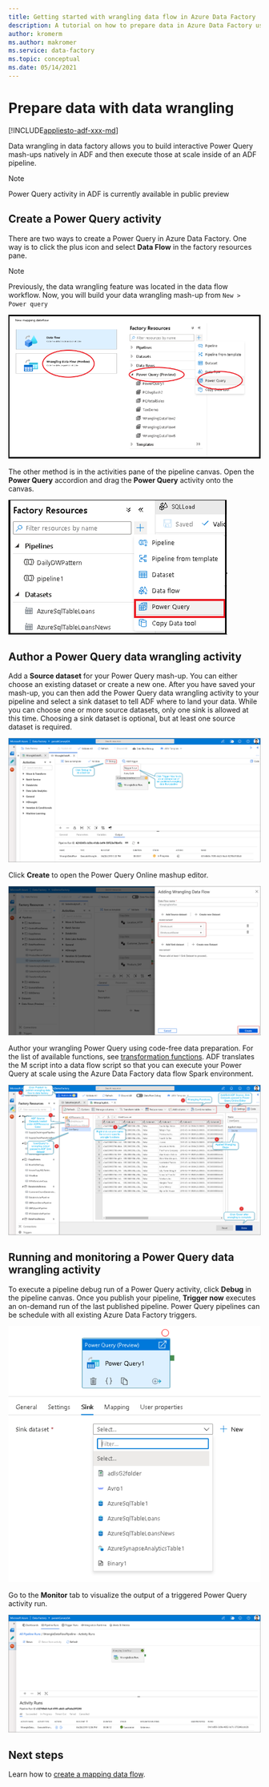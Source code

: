 ```yaml
---
title: Getting started with wrangling data flow in Azure Data Factory 
description: A tutorial on how to prepare data in Azure Data Factory using wrangling data flow 
author: kromerm
ms.author: makromer
ms.service: data-factory
ms.topic: conceptual
ms.date: 05/14/2021
---
```


# Prepare data with data wrangling

[!INCLUDE[appliesto-adf-xxx-md](includes/appliesto-adf-xxx-md.md)]

Data wrangling in data factory allows you to build interactive Power Query mash-ups natively in ADF and then execute those at scale inside of an ADF pipeline.

> [!NOTE]
> Power Query activity in ADF is currently available in public preview

## Create a Power Query activity

There are two ways to create a Power Query in Azure Data Factory. One way is to click the plus icon and select **Data Flow** in the factory resources pane.

> [!NOTE]
> Previously, the data wrangling feature was located in the data flow workflow. Now, you will build your data wrangling mash-up from ```New > Power query```

![Screenshot that shows Power Query in the factory resources pane.](media/data-flow/power-query-wrangling.png)

The other method is in the activities pane of the pipeline canvas. Open the **Power Query** accordion and drag the **Power Query** activity onto the canvas.

![Screenshot that highlights the data wrangling option.](media/data-flow/power-query-activity.png)

## Author a Power Query data wrangling activity

Add a **Source dataset** for your Power Query mash-up. You can either choose an existing dataset or create a new one. After you have saved your mash-up, you can then add the Power Query data wrangling activity to your pipeline and select a sink dataset to tell ADF where to land your data. While you can choose one or more source datasets, only one sink is allowed at this time. Choosing a sink dataset is optional, but at least one source dataset is required.

![Wrangling](media/wrangling-data-flow/tutorial4.png)

Click **Create** to open the Power Query Online mashup editor.

![Screenshot that shows the Create button that opens the Power Query Online mashup editor.](media/wrangling-data-flow/tutorial5.png)

Author your wrangling Power Query using code-free data preparation. For the list of available functions, see [transformation functions](wrangling-functions.md). ADF translates the M script into a data flow script so that you can execute your Power Query at scale using the Azure Data Factory data flow Spark environment.

![Screenshot that shows the process for authoring your data wrangling Power Query.](media/wrangling-data-flow/tutorial6.png)

## Running and monitoring a Power Query data wrangling activity

To execute a pipeline debug run of a Power Query activity, click **Debug** in the pipeline canvas. Once you publish your pipeline, **Trigger now** executes an on-demand run of the last published pipeline. Power Query pipelines can be schedule with all existing Azure Data Factory triggers.

![Screenshot that shows how to add a Power Query data wrangling activity.](media/data-flow/pq-activity-001.png)

Go to the **Monitor** tab to visualize the output of a triggered Power Query activity run.

![Screenshot that shows the output of a triggered wrangling Power Query activity run.](media/wrangling-data-flow/tutorial2.png)

## Next steps

Learn how to [create a mapping data flow](tutorial-data-flow.md).
